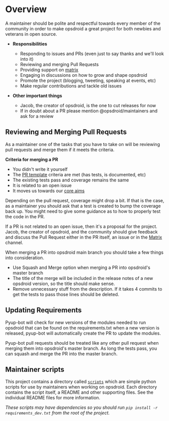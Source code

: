# Overview

A maintainer should be polite and respectful towards every member of the community in order to make opsdroid a great project for both newbies and veterans in open source.


- **Responsibilities**
  - Responding to issues and PRs (even just to say thanks and we'll look into it)
  - Reviewing and merging Pull Requests
  - Providing support on [matrix](https://app.element.io/#/room/#opsdroid-general:matrix.org)
  - Engaging in discussions on how to grow and shape opsdroid
  - Promote the project (blogging, tweeting, speaking at events, etc)
  - Make regular contributions and tackle old issues

- **Other important things**
  - Jacob, the creator of opsdroid, is the one to cut releases for now
  - If in doubt about a PR please mention @opsdroid/maintainers and ask for a review

## Reviewing and Merging Pull Requests
As a maintainer one of the tasks that you have to take on will be reviewing pull requests and merge them if it meets the criteria.

**Criteria for merging a PR**
  - You didn't write it yourself
  - The [PR template](https://github.com/opsdroid/opsdroid/tree/master/.github/PULL_REQUEST_TEMPLATE.md) criteria are met (has tests, is documented, etc)
  - The existing tests pass and coverage remains the same
  - It is related to an open issue
  - It moves us towards our [core aims](https://github.com/opsdroid/opsdroid/issues/1)

Depending on the pull request, coverage might drop a bit. If that is the case, as a maintainer you should ask that a test is created to bump the coverage back up. You might need to give some guidance as to how to properly test the code in the PR.

If a PR is not related to an open issue, then it's a proposal for the project. Jacob, the creator of opsdroid, and the community should give feedback and discuss the Pull Request either in the PR itself, an issue or in the [Matrix](https://app.element.io/#/room/#opsdroid-general:matrix.org) channel.

When merging a PR into opsdroid main branch you should take a few things into consideration.
- Use Squash and Merge option when merging a PR into opsdroid's master branch
- The title of the merge will be included in the release notes of a new opsdroid version, so the title should make sense.
- Remove unnecessary stuff from the description. If it takes 4 commits to get the tests to pass those lines should be deleted.

## Updating Requirements

Pyup-bot will check for new versions of the modules needed to run opsdroid that can be found on the requirements.txt when a new version is released, pyup-bot will automatically create the PR to update the modules.

Pyup-bot pull requests should be treated like any other pull request when merging them into opsdroid's master branch. As long the tests pass, you can squash and merge the PR into the master branch.

## Maintainer scripts

This project contains a directory called [`scripts`](https://github.com/opsdroid/opsdroid/tree/master/scripts) which are simple python scripts for use by maintainers when working on opsdroid. Each directory contains the script itself, a README and other supporting files. See the individual README files for more information.

_These scripts may have dependencies so you should run `pip install -r requirements_dev.txt` from the root of the project._
